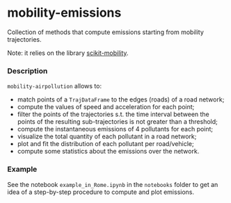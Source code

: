# mobility-emissions
Collection of methods that compute emissions starting from mobility trajectories.

Note: it relies on the library [scikit-mobility](https://github.com/scikit-mobility/scikit-mobility).

### Description
`mobility-airpollution` allows to:
* match points of a `TrajDataFrame` to the edges (roads) of a road network;
* compute the values of speed and acceleration for each point;
* filter the points of the trajectories s.t. the time interval between the points of the resulting sub-trajectories is not greater than a threshold;
* compute the instantaneous emissions of 4 pollutants for each point;
* visualize the total quantity of each pollutant in a road network;
* plot and fit the distribution of each pollutant per road/vehicle;
* compute some statistics about the emissions over the network.

### Example
See the notebook `example_in_Rome.ipynb` in the `notebooks` folder to get an idea of a step-by-step procedure to compute and plot emissions.
